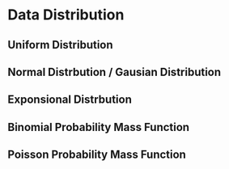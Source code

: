 # Data Distribution

## Uniform Distribution

## Normal Distrbution / Gausian Distribution

## Exponsional Distrbution

## Binomial Probability Mass Function

## Poisson Probability Mass Function

